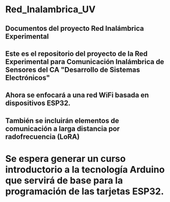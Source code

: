 # Red_Inalambrica_UV
## Documentos del proyecto Red Inalámbrica Experimental

## Este es el repositorio del proyecto de la Red Experimental para Comunicación Inalámbrica de Sensores del CA "Desarrollo de Sistemas Electrónicos"
## Ahora se enfocará a una red WiFi basada en dispositivos ESP32.
## También se incluirán elementos de comunicación a larga distancia por radofrecuencia (LoRA)

# Se espera generar un curso introductorio a la tecnología Arduino que servirá de base para la programación de las tarjetas ESP32.

